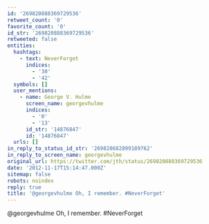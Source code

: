 ```yaml
---
id: '269820888369729536'
retweet_count: '0'
favorite_count: '0'
id_str: '269820888369729536'
retweeted: false
entities:
  hashtags:
    - text: NeverForget
      indices:
        - '30'
        - '42'
  symbols: []
  user_mentions:
    - name: George V. Hulme
      screen_name: georgevhulme
      indices:
        - '0'
        - '13'
      id_str: '14876847'
      id: '14876847'
  urls: []
in_reply_to_status_id_str: '269820682899189762'
in_reply_to_screen_name: georgevhulme
original_url: https://twitter.com/jth/status/269820888369729536
date: '2012-11-17T15:14:47.000Z'
sitemap: false
robots: noindex
reply: true
title: '@georgevhulme Oh, I remember. #NeverForget'
---
```


@georgevhulme Oh, I remember. #NeverForget